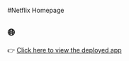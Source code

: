 #Netflix Homepage

## 🌐

👉 [Click here to view the deployed app](https://netflix-clone-beige-three-79.vercel.app/)

